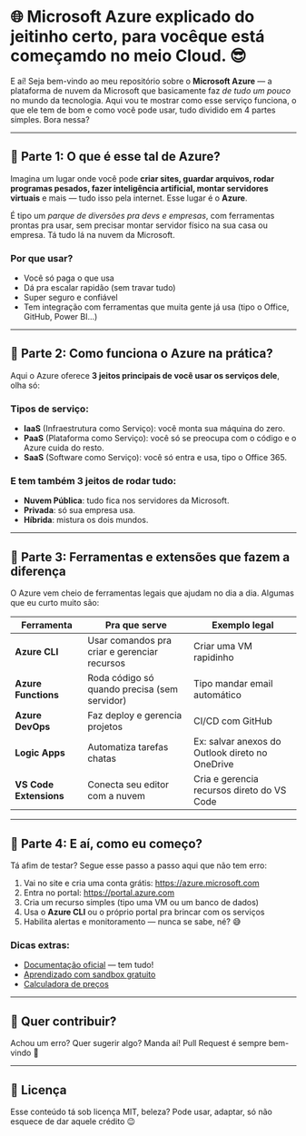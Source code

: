 # 🌐 Microsoft Azure explicado do jeitinho certo, para vocêque está começamdo no meio Cloud. 😎

E aí! Seja bem-vindo ao meu repositório sobre o **Microsoft Azure** — a plataforma de nuvem da Microsoft que basicamente faz *de tudo um pouco* no mundo da tecnologia. Aqui vou te mostrar como esse serviço funciona, o que ele tem de bom e como você pode usar, tudo dividido em 4 partes simples. Bora nessa?

---

## 📘 Parte 1: O que é esse tal de Azure?

Imagina um lugar onde você pode **criar sites, guardar arquivos, rodar programas pesados, fazer inteligência artificial, montar servidores virtuais** e mais — tudo isso pela internet. Esse lugar é o **Azure**.

É tipo um *parque de diversões pra devs e empresas*, com ferramentas prontas pra usar, sem precisar montar servidor físico na sua casa ou empresa. Tá tudo lá na nuvem da Microsoft.

### Por que usar?
- Você só paga o que usa
- Dá pra escalar rapidão (sem travar tudo)
- Super seguro e confiável
- Tem integração com ferramentas que muita gente já usa (tipo o Office, GitHub, Power BI...)

---

## 🧩 Parte 2: Como funciona o Azure na prática?

Aqui o Azure oferece **3 jeitos principais de você usar os serviços dele**, olha só:

### Tipos de serviço:
- **IaaS** (Infraestrutura como Serviço): você monta sua máquina do zero.
- **PaaS** (Plataforma como Serviço): você só se preocupa com o código e o Azure cuida do resto.
- **SaaS** (Software como Serviço): você só entra e usa, tipo o Office 365.

### E tem também 3 jeitos de rodar tudo:
- **Nuvem Pública**: tudo fica nos servidores da Microsoft.
- **Privada**: só sua empresa usa.
- **Híbrida**: mistura os dois mundos.

---

## 🧱 Parte 3: Ferramentas e extensões que fazem a diferença

O Azure vem cheio de ferramentas legais que ajudam no dia a dia. Algumas que eu curto muito são:

| Ferramenta | Pra que serve | Exemplo legal |
|-----------|----------------|----------------|
| **Azure CLI** | Usar comandos pra criar e gerenciar recursos | Criar uma VM rapidinho |
| **Azure Functions** | Roda código só quando precisa (sem servidor) | Tipo mandar email automático |
| **Azure DevOps** | Faz deploy e gerencia projetos | CI/CD com GitHub |
| **Logic Apps** | Automatiza tarefas chatas | Ex: salvar anexos do Outlook direto no OneDrive |
| **VS Code Extensions** | Conecta seu editor com a nuvem | Cria e gerencia recursos direto do VS Code |

---

## 🧭 Parte 4: E aí, como eu começo?

Tá afim de testar? Segue esse passo a passo aqui que não tem erro:

1. Vai no site e cria uma conta grátis: https://azure.microsoft.com
2. Entra no portal: https://portal.azure.com
3. Cria um recurso simples (tipo uma VM ou um banco de dados)
4. Usa o **Azure CLI** ou o próprio portal pra brincar com os serviços
5. Habilita alertas e monitoramento — nunca se sabe, né? 😅

### Dicas extras:
- [Documentação oficial](https://learn.microsoft.com/azure) — tem tudo!
- [Aprendizado com sandbox gratuito](https://learn.microsoft.com/en-us/training/)
- [Calculadora de preços](https://azure.microsoft.com/pricing/calculator)

---

## 💬 Quer contribuir?

Achou um erro? Quer sugerir algo? Manda aí! Pull Request é sempre bem-vindo 🚀

---

## 📄 Licença

Esse conteúdo tá sob licença MIT, beleza? Pode usar, adaptar, só não esquece de dar aquele crédito 😉

